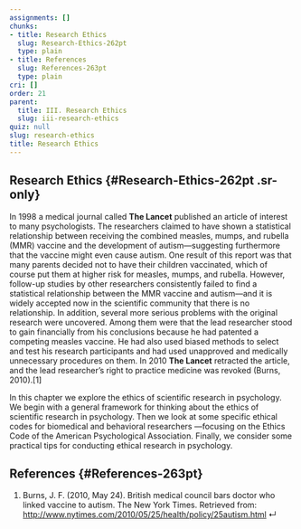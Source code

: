 ```yaml
---
assignments: []
chunks:
- title: Research Ethics
  slug: Research-Ethics-262pt
  type: plain
- title: References
  slug: References-263pt
  type: plain
cri: []
order: 21
parent:
  title: III. Research Ethics
  slug: iii-research-ethics
quiz: null
slug: research-ethics
title: Research Ethics
---
```


## Research Ethics {#Research-Ethics-262pt .sr-only} 

In 1998 a medical journal called __The Lancet__ published an article of interest to many psychologists. The researchers claimed to have shown a statistical relationship between receiving the combined measles, mumps, and rubella (MMR) vaccine and the development of autism—suggesting furthermore that the vaccine might even cause autism. One result of this report was that many parents decided not to have their children vaccinated, which of course put them at higher risk for measles, mumps, and rubella. However, follow-up studies by other researchers consistently failed to find a statistical relationship between the MMR vaccine and autism—and it is widely accepted now in the scientific community that there is no relationship. In addition, several more serious problems with the original research were uncovered. Among them were that the lead researcher stood to gain financially from his conclusions because he had patented a competing measles vaccine. He had also used biased methods to select and test his research participants and had used unapproved and medically unnecessary procedures on them. In 2010 __The Lancet__ retracted the article, and the lead researcher’s right to practice medicine was revoked (Burns, 2010).\[1\] 

In this chapter we explore the ethics of scientific research in psychology. We begin with a general framework for thinking about the ethics of scientific research in psychology. Then we look at some specific ethical codes for biomedical and behavioral researchers —focusing on the Ethics Code of the American Psychological Association. Finally, we consider some practical tips for conducting ethical research in psychology.

## References {#References-263pt} 

1.  Burns, J. F. (2010, May 24). British medical council bars doctor who linked vaccine to autism. The New York Times. Retrieved from: http://www.nytimes.com/2010/05/25/health/policy/25autism.html ↵

